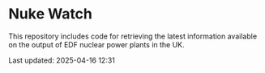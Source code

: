 # Nuke Watch

This repository includes code for retrieving the latest information available on the output of EDF nuclear power plants in the UK.

Last updated: 2025-04-16 12:31